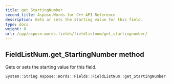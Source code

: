```yaml
---
title: get_StartingNumber
second_title: Aspose.Words for C++ API Reference
description: Gets or sets the starting value for this field. 
type: docs
weight: 0
url: /cpp/aspose.words.fields/fieldlistnum/get_startingnumber/
---
```

## FieldListNum.get_StartingNumber method


Gets or sets the starting value for this field.

```cpp
System::String Aspose::Words::Fields::FieldListNum::get_StartingNumber()
```

